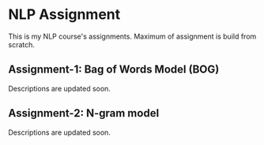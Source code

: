 # NLP Assignment
This is my NLP course's assignments. Maximum of assignment is build from scratch. 

## Assignment-1: Bag of Words Model (BOG)
Descriptions are updated soon.

## Assignment-2: N-gram model
Descriptions are updated soon.
